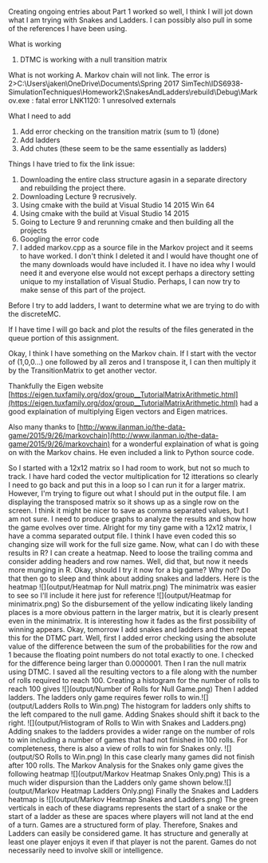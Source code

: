 Creating ongoing entries about Part 1 worked so well, I think I will jot down what I am trying with Snakes and Ladders.  I can possibly also pull in some of the references I have been using.

What is working
1. DTMC is working with a null transition matrix

What is not working
A. Markov chain will not link.  The error is 
2>C:\Users\jaken\OneDrive\Documents\Spring 2017 SimTech\IDS6938-SimulationTechniques\Homework2\SnakesAndLadders\rebuild\Debug\Markov.exe : fatal error LNK1120: 1 unresolved externals

What I need to add
1. Add error checking on the transition matrix (sum to 1) (done)
2. Add ladders
3. Add chutes (these seem to be the same essentially as ladders)

Things I have tried to fix the link issue:
1. Downloading the entire class structure agasin in a separate directory and rebuilding the project there.
2. Downloading Lecture 9 recrusively.
3. Using cmake with the build at Visual Studio 14 2015 Win 64
4. Using cmake with the build at Visual Studio 14 2015
5. Going to Lecture 9 and rerunning cmake and then building all the projects
6. Googling the error code
7. I added markov.cpp as a source file in the Markov project and it seems to have worked.  I don't think I deleted it and I would have thought one of the many downloads would have included it.  I have no idea why I would need it and everyone else would not except perhaps a directory setting unique to my installation of Visual Studio.  Perhaps, I can now try to make sense of this part of the project.

Before I try to add ladders, I want to determine what we are trying to do with the discreteMC.  

If I have time I will go back and plot the results of the files generated in the queue portion of this assignment.

Okay, I think I have something on the Markov chain.  If I start with the vector of (1,0,0...) one followed by all zeros and I transpose it, I can then multiply it by the TransitionMatrix to get another vector.

Thankfully the Eigen website [https://eigen.tuxfamily.org/dox/group__TutorialMatrixArithmetic.html](https://eigen.tuxfamily.org/dox/group__TutorialMatrixArithmetic.html) had a good explaination of multiplying Eigen vectors and Eigen matrices.  

Also many thanks to [http://www.ilanman.io/the-data-game/2015/9/26/markovchain](http://www.ilanman.io/the-data-game/2015/9/26/markovchain) for a wonderful explaination of what is going on with the Markov chains.  He even included a link to Python source code.

So I started with a 12x12 matrix so I had room to work, but not so much to track.  I have hard coded the vector multiplication for 12 itterations so clearly I need to go back and put this in a loop so I can run it for a larger matrix.  However, I'm trying to figure out what I should put in the output file.  I am displaying the transposed matrix so it shows up as a single row on the screen.  I think it might be nicer to save as comma separated values, but I am not sure.  I need to produce graphs to analyze the results and show how the game evolves over time.
Alright for my tiny game with a 12x12 matrix, I have a comma separated output file.  I think I have even coded this so changing size will work for the full size game.  Now, what can I do with these results in R?
I can create a heatmap.  Need to loose the trailing comma and consider adding headers and row names. Well, did that, but now it needs more munging in R.  Okay, should I try it now for a big game?  Why not?  Do that then go to sleep and think about adding snakes and ladders.  Here is the heatmap ![](output/Heatmap for Null matrix.png)  The minimatrix was easier to see so I'll include it here just for reference ![](output/Heatmap for minimatrix.png)  So the disbursement of the yellow indicating likely landing places is a more obvious pattern in the larger matrix, but it is clearly present even in the minimatrix.  It is interesting how it fades as the first possibility of winning appears.
Okay, tomorrow I add snakes and ladders and then repeat this for the DTMC part.
Well, first I added error checking using the absolute value of the difference between the sum of the probabilities for the row and 1 because the floating point numbers do not total exactly to one.  I checked for the difference being larger than 0.0000001.  Then I ran the null matrix using DTMC.  I saved all the resulting vectors to a file along with the number of rolls required to reach 100.  Creating a histogram for the number of rolls to reach 100 gives ![](output/Number of Rolls for Null Game.png)
Then I added ladders.  The ladders only game requires fewer rolls to win.![](output/Ladders Rolls to Win.png)  The histogram for ladders only shifts to the left compared to the null game.  Adding Snakes should shift it back to the right. ![](output/Histogram of Rolls to Win with Snakes and Ladders.png)
Adding snakes to the ladders provides a wider range on the number of rols to win including a number of games that had not finished in 100 rolls.  For completeness, there is also a view of rolls to win for Snakes only. ![](output/SO Rolls to Win.png) In this case clearly many games did not finish after 100 rolls.
The Markov Analysis for the Snakes only game gives the following heatmap ![](output/Markov Heatmap Snakes Only.png)  This is a much wider dispursion than the Ladders only game shown below.![](output/Markov Heatmap Ladders Only.png) Finally the Snakes and Ladders heatmap is ![](output/Markov Heatmap Snakes and Ladders.png)  The green verticals in each of these diagrams represents the start of a snake or the start of a ladder as these are spaces where players will not land at the end of a turn.
Games are a structured form of play.  Therefore, Snakes and Ladders can easily be considered game.  It has structure and generally at least one player enjoys it even if that player is not the parent.  Games do not necessarily need to involve skill or intelligence.
